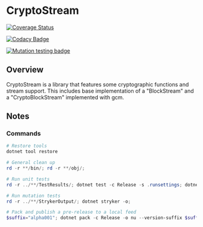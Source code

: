 # CryptoStream

[![Coverage Status](https://coveralls.io/repos/github/ne1410s/CryptoStream/badge.svg?branch=main)](https://coveralls.io/github/ne1410s/CryptoStream?branch=main)

[![Codacy Badge](https://app.codacy.com/project/badge/Grade/4d99f8cd80b149afb6f690ff3f925f93)](https://app.codacy.com/gh/ne1410s/CryptoStream/dashboard)

[![Mutation testing badge](https://img.shields.io/endpoint?style=flat&url=https%3A%2F%2Fbadge-api.stryker-mutator.io%2Fgithub.com%2Fne1410s%2FCryptoStream%2Fmain)](https://dashboard.stryker-mutator.io/reports/github.com/ne1410s/CryptoStream/main)

## Overview
CryptoStream is a library that features some cryptographic functions and stream support.
This includes base implementation of a "BlockStream" and a "CryptoBlockStream" implemented with gcm.

## Notes
### Commands
```powershell
# Restore tools
dotnet tool restore

# General clean up
rd -r **/bin/; rd -r **/obj/;

# Run unit tests
rd -r ../**/TestResults/; dotnet test -c Release -s .runsettings; dotnet reportgenerator -targetdir:coveragereport -reports:**/coverage.cobertura.xml -reporttypes:"html;jsonsummary"; start coveragereport/index.html;

# Run mutation tests
rd -r ../**/StrykerOutput/; dotnet stryker -o;

# Pack and publish a pre-release to a local feed
$suffix="alpha001"; dotnet pack -c Release -o nu --version-suffix $suffix; dotnet nuget push "nu\*.*$suffix.nupkg" --source localdev; gci nu/ | ri -r; rmdir nu;
```

